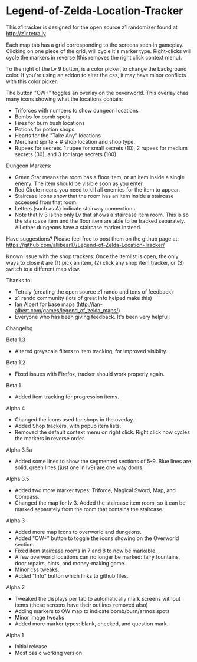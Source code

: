 # Legend-of-Zelda-Location-Tracker

This z1 tracker is designed for the open source z1 randomizer
found at http://z1r.tetra.ly

Each map tab has a grid corresponding to the screens seen in gameplay.  
Clicking on one piece of the grid, will cycle it's marker type.
Right-clicks will cycle the markers in reverse (this removes the right
click context menu).

To the right of the Lv 9 button, is a color picker, to change 
the background color. If you're using an addon to alter the css, 
it may have minor conflicts with this color picker.

The button "OW+" toggles an overlay on the oeverworld.  This overlay
chas many icons showing what the locations contain:
- Triforces with numbers to show dungeon locations
- Bombs for bomb spots
- Fires for burn bush locations
- Potions for potion shops
- Hearts for the "Take Any" locations
- Merchant sprite + # shop location and shop type.
- Rupees for secrets.  1 rupee for small secrets (10), 2 rupees for
medium secrets (30), and 3 for large secrets (100)

Dungeon Markers:
- Green Star means the room has a floor item, or an item inside a single
enemy.  The item should be visible soon as you enter.
- Red Circle means you need to kill all enemies for the item to appear.
- Staircase icons show that the room has an item inside a staircase 
accessed from that room.
- Letters (such as A) indicate stairway connections.
- Note that lv 3 is the only Lv that shows a staircase item room.  This is
so the staircase item and the floor item are able to be tracked separately. 
All other dungeons have a staircase marker instead.

Have suggestions?  Please feel free to post them on the github page at:
https://github.com/allibear17/Legend-of-Zelda-Location-Tracker/

Known issue with the shop trackers:  Once the itemlist is open, the only ways
to close it are (1) pick an item, (2) click any shop item tracker, or 
(3) switch to a different map view.

Thanks to:

- Tetraly (creating the open source z1 rando and tons of feedback)
- z1 rando community (lots of great info helped make this)
- Ian Albert for base maps (http://ian-albert.com/games/legend_of_zelda_maps/)
- Everyone who has been giving feedback.  It's been very helpful!

Changelog

Beta 1.3
- Altered greyscale filters to item tracking, for improved visiblity.

Beta 1.2
- Fixed issues with Firefox, tracker should work properly again.

Beta 1
- Added item tracking for progression items.

Alpha 4
- Changed the icons used for shops in the overlay.
- Added Shop trackers, with popup item lists.
- Removed the default context menu on right click.  Right click now cycles
the markers in reverse order.

Alpha 3.5a
- Added some lines to show the segmented sections of 5-9.  Blue lines 
are solid, green lines (just one in lv9) are one way doors.

Alpha 3.5
- Added two more marker types: Triforce, Magical Sword, Map, and Compass.
- Changed the map for lv 3.  Added the staircase item room, so it can be 
	marked separately from the room that contains the staircase.

Alpha 3
- Added more map icons to overworld and dungeons.
- Added "OW+" button to toggle the icons showing on the Overworld section.
- Fixed item staircase rooms in 7 and 8 to now be markable.
- A few overworld locations can no longer be marked:  fairy fountains, 
door repairs, hints, and money-making game.
- Minor css tweaks.
- Added "Info" button which links to github files.

Alpha 2
- Tweaked the displays per tab to automatically mark screens without items (these
screens have their outlines removed also)
- Adding markers to OW map to indicate bomb/burn/armos spots
- Minor image tweaks
- Added more marker types: blank, checked, and question mark.

Alpha 1
- Initial release
- Most basic working version
